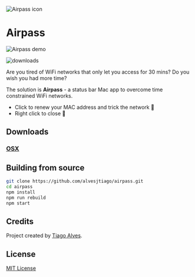 ![Airpass icon](https://user-images.githubusercontent.com/407470/36247877-281b38a2-1268-11e8-8a11-016df1abd6e9.png)

# Airpass

![Airpass demo](https://user-images.githubusercontent.com/407470/36416324-5538a986-165b-11e8-97c2-08ea5a182028.gif)

![downloads](https://img.shields.io/github/downloads/alvesjtiago/airpass/total.svg)

Are you tired of WiFi networks that only let you access for 30 mins? Do you wish you had more time?

The solution is **Airpass** - a status bar Mac app to overcome time constrained WiFi networks.

* Click to renew your MAC address and trick the network 🤖
* Right click to close 🔌

## Downloads

### [OSX](https://github.com/alvesjtiago/airpass/releases/tag/1.0.1)

## Building from source

```bash
git clone https://github.com/alvesjtiago/airpass.git
cd airpass
npm install
npm run rebuild
npm start
```

## Credits

Project created by [Tiago Alves](http://tiagoalves.me).

## License

[MIT License](LICENSE.md)
